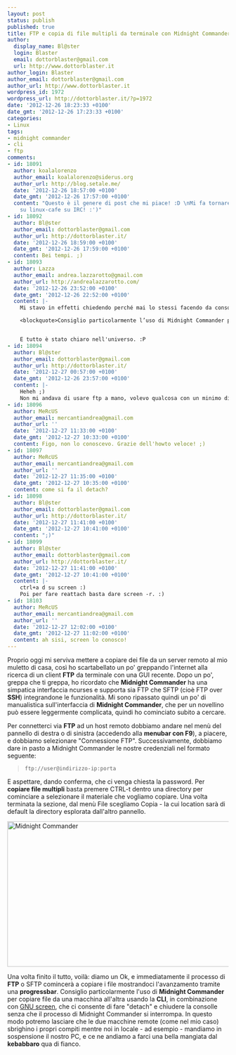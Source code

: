 ```yaml
---
layout: post
status: publish
published: true
title: FTP e copia di file multipli da terminale con Midnight Commander
author:
  display_name: Bl@ster
  login: Blaster
  email: dottorblaster@gmail.com
  url: http://www.dottorblaster.it
author_login: Blaster
author_email: dottorblaster@gmail.com
author_url: http://www.dottorblaster.it
wordpress_id: 1972
wordpress_url: http://dottorblaster.it/?p=1972
date: '2012-12-26 18:23:33 +0100'
date_gmt: '2012-12-26 17:23:33 +0100'
categories:
- Linux
tags:
- midnight commander
- cli
- ftp
comments:
- id: 18091
  author: koalalorenzo
  author_email: koalalorenzo@siderus.org
  author_url: http://blog.setale.me/
  date: '2012-12-26 18:57:00 +0100'
  date_gmt: '2012-12-26 17:57:00 +0100'
  content: "Questo è il genere di post che mi piace! :D \nMi fa tornare a quando digitavamo
    su linux-cafe su IRC! :')"
- id: 18092
  author: Bl@ster
  author_email: dottorblaster@gmail.com
  author_url: http://dottorblaster.it/
  date: '2012-12-26 18:59:00 +0100'
  date_gmt: '2012-12-26 17:59:00 +0100'
  content: Bei tempi. ;)
- id: 18093
  author: Lazza
  author_email: andrea.lazzarotto@gmail.com
  author_url: http://andrealazzarotto.com/
  date: '2012-12-26 23:52:00 +0100'
  date_gmt: '2012-12-26 22:52:00 +0100'
  content: |-
    Mi stavo in effetti chiedendo perché mai lo stessi facendo da console, poi sono arrivato qui:

    <blockquote>Consiglio particolarmente l’uso di Midnight Commander per copiare file da una macchina all’altra usando la CLI, in combinazione con GNU screen, che ci consente di fare “detach” e chiudere la consolle senza che il processo di Midnight Commander si interrompa</blockquote>


    E tutto è stato chiaro nell'universo. :P
- id: 18094
  author: Bl@ster
  author_email: dottorblaster@gmail.com
  author_url: http://dottorblaster.it/
  date: '2012-12-27 00:57:00 +0100'
  date_gmt: '2012-12-26 23:57:00 +0100'
  content: |-
    Heheh ;)
    Non mi andava di usare ftp a mano, volevo qualcosa con un minimo di GUI :D
- id: 18096
  author: MeRcUS
  author_email: mercantiandrea@gmail.com
  author_url: ''
  date: '2012-12-27 11:33:00 +0100'
  date_gmt: '2012-12-27 10:33:00 +0100'
  content: Figo, non lo conoscevo. Grazie dell'howto veloce! ;)
- id: 18097
  author: MeRcUS
  author_email: mercantiandrea@gmail.com
  author_url: ''
  date: '2012-12-27 11:35:00 +0100'
  date_gmt: '2012-12-27 10:35:00 +0100'
  content: come si fa il detach?
- id: 18098
  author: Bl@ster
  author_email: dottorblaster@gmail.com
  author_url: http://dottorblaster.it/
  date: '2012-12-27 11:41:00 +0100'
  date_gmt: '2012-12-27 10:41:00 +0100'
  content: ";)"
- id: 18099
  author: Bl@ster
  author_email: dottorblaster@gmail.com
  author_url: http://dottorblaster.it/
  date: '2012-12-27 11:41:00 +0100'
  date_gmt: '2012-12-27 10:41:00 +0100'
  content: |-
    ctrl+a d su screen :)
    Poi per fare reattach basta dare screen -r. :)
- id: 18103
  author: MeRcUS
  author_email: mercantiandrea@gmail.com
  author_url: ''
  date: '2012-12-27 12:02:00 +0100'
  date_gmt: '2012-12-27 11:02:00 +0100'
  content: ah sisi, screen lo conosco!
---
```

<p>Proprio oggi mi serviva mettere a copiare dei file da un server remoto al mio muletto di casa, così ho scartabellato un po' greppando l'internet alla ricerca di un client <strong>FTP</strong> da terminale con una GUI recente. Dopo un po', greppa che ti greppa, ho ricordato che <strong>Midnight Commander</strong> ha una simpatica interfaccia ncurses e supporta sia FTP che SFTP (cioè FTP over <strong>SSH</strong>) integrandone le funzionalità. Mi sono ripassato quindi un po' di manualistica sull'interfaccia di <strong>Midnight Commander</strong>, che per un novellino può essere leggermente complicata, quindi ho cominciato subito a cercare.</p>
<p>Per connetterci via <strong>FTP</strong> ad un host remoto dobbiamo andare nel menù del pannello di destra o di sinistra (accedendo alla <strong>menubar con F9</strong>), a piacere, e dobbiamo selezionare "Connessione FTP". Successivamente, dobbiamo dare in pasto a Midnight Commander le nostre credenziali nel formato seguente:</p>
<blockquote><p><code>ftp://user@indirizzo-ip:porta</code></p></blockquote>
<p>E aspettare, dando conferma, che ci venga chiesta la password. Per <strong>copiare file multipli</strong> basta premere CTRL-t dentro una directory per cominciare a selezionare il materiale che vogliamo copiare. Una volta terminata la sezione, dal menù File scegliamo Copia - la cui location sarà di default la directory esplorata dall'altro pannello.</p>
<p><img class="aligncenter" alt="Midnight Commander" src="http://i45.tinypic.com/330r8mo.png" width="511" height="331" /></p>
<p>Una volta finito il tutto, voilà: diamo un Ok, e immediatamente il processo di <strong>FTP</strong> o SFTP comincerà a copiare i file mostrandoci l'avanzamento tramite una <strong>progressbar</strong>. Consiglio particolarmente l'uso di <strong>Midnight Commander</strong> per copiare file da una macchina all'altra usando la <strong>CLI</strong>, in combinazione con <a href="http://www.gnu.org/software/screen/manual/screen.html">GNU screen</a>, che ci consente di fare "detach" e chiudere la consolle senza che il processo di Midnight Commander si interrompa. In questo modo potremo lasciare che le due macchine remote (come nel mio caso) sbrighino i propri compiti mentre noi in locale - ad esempio - mandiamo in sospensione il nostro PC, e ce ne andiamo a farci una bella mangiata dal <strong>kebabbaro</strong> qua di fianco.</p>
